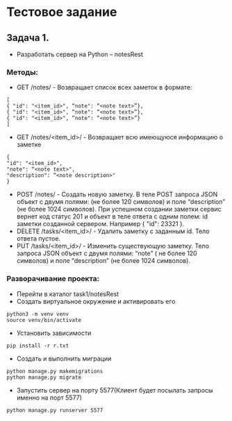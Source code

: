 # Тестовое задание

## Задача 1.

 - Разработать сервер на Python – notesRest

### Методы:

- GET /notes/ - Возвращает список всех заметок в формате:
```
[
{ "id": "<item_id>", “note": “<note text>”},
{ "id": "<item_id>", “note": “<note text>”},
{ "id": "<item_id>", “note": “<note text>”}
]
```
- GET /notes/<item_id>/ - Возвращает всю имеющуюся информацию о заметке
```
{
"id": "<item_id>",
"note": “<note text>",
"description": “<note description>"
}
```
- POST /notes/ - Создать новую заметку. В теле POST запроса JSON объект с двумя полями: (не более 120
символов) и поле “description” (не более 1024 символов). При успешном создании
заметки сервис вернет код статус 201 и объект в теле ответа с одним полем: id заметки
созданной сервером. Например { "id": 23321 }.
- DELETE /tasks/<item_id>/ - Удалить заметку с заданным id. Тело ответа пустое.
- PUT /tasks/<item_id>/ - Изменить существующую заметку. Тело запроса JSON объект с двумя полями: “note” ( не
более 120 символов) и поле “description” (не более 1024 символов).

### Разворачивание проекта:

- Перейти в каталог task1/notesRest
- Создать виртуальное окружение и активировать его
``` 
python3 -m venv venv 
source venv/bin/activate
```
- Установить зависимости
```
pip install -r r.txt
```
- Создать и выполнить миграции
```
python manage.py makemigrations
python manage.py migrate
```
- Запустить сервер на порту 5577(Клиент будет посылать запросы именно на порт 5577)
```
python manage.py runserver 5577
```
